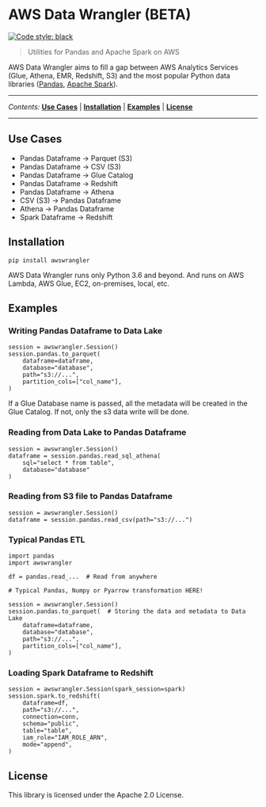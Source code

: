 # AWS Data Wrangler (BETA)

[![Code style: black](https://img.shields.io/badge/code%20style-black-000000.svg)](https://github.com/ambv/black)

> Utilities for Pandas and Apache Spark on AWS

AWS Data Wrangler aims to fill a gap between AWS Analytics Services (Glue, Athena, EMR, Redshift, S3) and the most popular Python data libraries ([Pandas](https://pandas.pydata.org/), [Apache Spark](https://spark.apache.org/)).

---

*Contents:* **[Use Cases](#Use-Cases)** | **[Installation](#Installation)** | **[Examples](#Examples)** | **[License](#License)**

---

## Use Cases

* Pandas Dataframe -> Parquet (S3)
* Pandas Dataframe -> CSV (S3)
* Pandas Dataframe -> Glue Catalog
* Pandas Dataframe -> Redshift
* Pandas Dataframe -> Athena
* CSV (S3) -> Pandas Dataframe
* Athena -> Pandas Dataframe
* Spark Dataframe -> Redshift

## Installation

`pip install awswrangler`

AWS Data Wrangler runs only Python 3.6 and beyond.
And runs on AWS Lambda, AWS Glue, EC2, on-premises, local, etc.

## Examples

### Writing Pandas Dataframe to Data Lake

```py3
session = awswrangler.Session()
session.pandas.to_parquet(
    dataframe=dataframe,
    database="database",
    path="s3://...",
    partition_cols=["col_name"],
)
```

If a Glue Database name is passed, all the metadata will be created in the Glue Catalog. If not, only the s3 data write will be done.

### Reading from Data Lake to Pandas Dataframe

```py3
session = awswrangler.Session()
dataframe = session.pandas.read_sql_athena(
    sql="select * from table",
    database="database"
)
```

### Reading from S3 file to Pandas Dataframe

```py3
session = awswrangler.Session()
dataframe = session.pandas.read_csv(path="s3://...")
```

### Typical Pandas ETL

```py3
import pandas
import awswrangler

df = pandas.read_...  # Read from anywhere

# Typical Pandas, Numpy or Pyarrow transformation HERE!

session = awswrangler.Session()
session.pandas.to_parquet(  # Storing the data and metadata to Data Lake
    dataframe=dataframe,
    database="database",
    path="s3://...",
    partition_cols=["col_name"],
)
```

### Loading Spark Dataframe to Redshift

```py3
session = awswrangler.Session(spark_session=spark)
session.spark.to_redshift(
    dataframe=df,
    path="s3://...",
    connection=conn,
    schema="public",
    table="table",
    iam_role="IAM_ROLE_ARN",
    mode="append",
)
```

## License

This library is licensed under the Apache 2.0 License.
